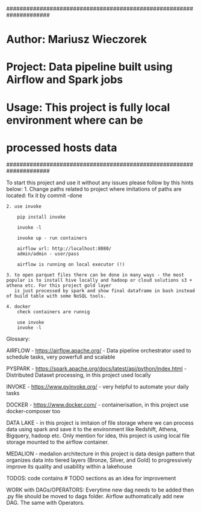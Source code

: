 #####################################################################
# Author: Mariusz Wieczorek                                         #
# Project: Data pipeline built using Airflow and Spark jobs         #
# Usage: This project is fully local environment where can be       #
#        processed hosts data                                       #
#####################################################################

To start this project and use it without any issues please follow by this hints below:
    1. Change paths related to project where imitations of paths are located:
          fix it by commit -done

    2. use invoke

        pip install invoke

        invoke -l

        invoke up - run containers

        airflow url: http://localhost:8080/
        admin/admin - user/pass

        airflow is running on local executor (!)

    3. to open parquet files there can be done in many ways - the most popular is to install hive locally and hadoop or cloud solutions s3 + athena etc. For this project gold layer
       is just processed by spark and show final dataframe in bash instead of build table with some NoSQL tools.

    4. docker
        check containers are runnig

        use invoke
        invoke -l

Glossary:

AIRFLOW - https://airflow.apache.org/ - Data pipeline orchestrator used to schedule tasks, very powerfull and scalable

PYSPARK - https://spark.apache.org/docs/latest/api/python/index.html - Distributed Dataset processing, in this project used locally

INVOKE - https://www.pyinvoke.org/ - very helpful to automate your daily tasks

DOCKER - https://www.docker.com/ - containerisation, in this project use docker-composer too

DATA LAKE - in this project is imitaion of file storage where we can process data using spark and save it to the environment like Redshift, Athena, Bigquery, hadoop etc. Only mention for idea, this project is using local file storage mounted to the airflow container.

MEDALION - medalion architecture in this project is data design pattern that organizes data into tiered layers (Bronze, Silver, and Gold) to progressively improve its quality and usability within a lakehouse


TODOS:
    code contains # TODO sections as an idea for improvement


WORK with DAGs/OPERATORS:
    Everytime new dag needs to be added then .py file should be moved to dags folder. Airflow authomatically add new DAG.
    The same with Operators.



